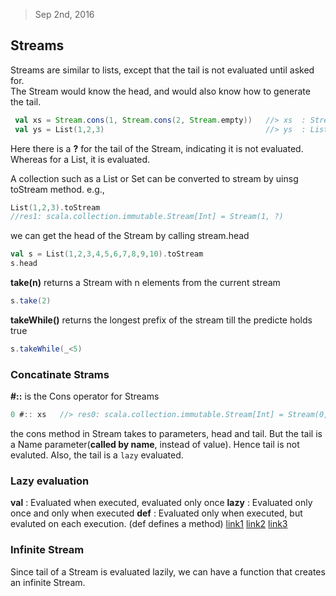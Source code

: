 <blockquote>Sep 2nd, 2016</blockquote>

## Streams
Streams are similar to lists, except that the tail is not evaluated until asked for.<br/>
The Stream would know the head, and would also know how to generate the tail.
```scala
 val xs = Stream.cons(1, Stream.cons(2, Stream.empty))   //> xs  : Stream.Cons[Int] = Stream(1, ?)
 val ys = List(1,2,3)                                    //> ys  : List[Int] = List(1, 2, 3)
```
Here there is a **?** for the tail of the Stream, indicating it is not evaluated. Whereas for a List, it is evaluated.

A collection such as a List or Set can be converted to stream by uinsg toStream method. e.g.,
```scala
List(1,2,3).toStream
//res1: scala.collection.immutable.Stream[Int] = Stream(1, ?)
```

we can get the head of the Stream by calling stream.head
```scala
val s = List(1,2,3,4,5,6,7,8,9,10).toStream
s.head
```
**take(n)** returns a Stream with n elements from the current stream
```scala
s.take(2)
```
**takeWhile()** returns the longest prefix of the stream till the predicte holds true
```scala
s.takeWhile(_<5)
```

### Concatinate Strams
**#::** is the Cons operator for Streams
```scala
0 #:: xs   //> res0: scala.collection.immutable.Stream[Int] = Stream(0, ?)
```
the cons method in Stream takes to parameters, head and tail. But the tail is a Name parameter(**called by name**, instead of value). Hence tail is not evaluted. Also, the tail is a `lazy` evaluated.


### Lazy evaluation
**val** : Evaluated when executed, evaluated only once
**lazy** : Evaluated only once and only when executed
**def** : Evaluated only when executed, but evaluted on each execution. (def defines a method)
[link1](http://stackoverflow.com/questions/4437373/use-of-def-val-and-var-in-scala/4440614#4440614) [link2](http://stackoverflow.com/questions/9449474/def-vs-val-vs-lazy-val-evaluation-in-scala)
[link3](http://stackoverflow.com/questions/11386559/val-mutable-versus-var-immutable-in-scala)

### Infinite Stream
Since tail of a Stream is evaluated lazily, we can have a function that creates an infinite Stream.<br/>
